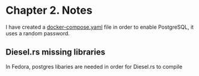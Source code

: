 # Chapter 2. Notes

I have created a [docker-compose.yaml](docker-compose.yaml) file in order to enable PostgreSQL, it uses a random password.

## Diesel.rs missing libraries

In Fedora, postgres libaries are needed in order for Diesel.rs to compile